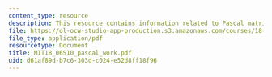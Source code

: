 ```yaml
---
content_type: resource
description: This resource contains information related to Pascal matrices.
file: https://ol-ocw-studio-app-production.s3.amazonaws.com/courses/18-06-linear-algebra-spring-2010/d61af89db7c6303dc024e52d8ff18f96_MIT18_06S10_pascal_work.pdf
file_type: application/pdf
resourcetype: Document
title: MIT18_06S10_pascal_work.pdf
uid: d61af89d-b7c6-303d-c024-e52d8ff18f96
---
```

